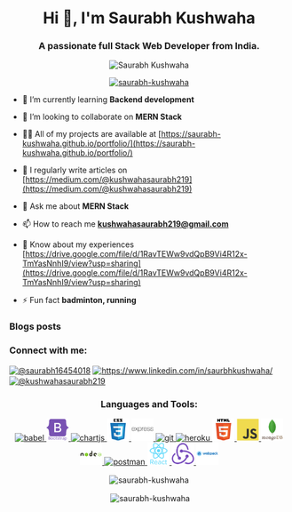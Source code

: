 <h1 align="center">Hi 👋, I'm Saurabh Kushwaha</h1>
<h3 align="center">A passionate full Stack Web Developer from India.</h3>

 <p align="center"><img src="https://r7q6w9z6.rocketcdn.me/career/wp-content/uploads/2021/06/2-46.gif" alt="Saurabh Kushwaha"/></p>
            
<p align="center"> <a href="https://github.com/ryo-ma/github-profile-trophy"><img src="https://github-profile-trophy.vercel.app/?username=saurabh-kushwaha" alt="saurabh-kushwaha" /></a> </p>

- 🌱 I’m currently learning **Backend development**

- 👯 I’m looking to collaborate on **MERN Stack**

- 👨‍💻 All of my projects are available at [https://saurabh-kushwaha.github.io/portfolio/](https://saurabh-kushwaha.github.io/portfolio/)

- 📝 I regularly write articles on [https://medium.com/@kushwahasaurabh219](https://medium.com/@kushwahasaurabh219)

- 💬 Ask me about **MERN Stack**

- 📫 How to reach me **kushwahasaurabh219@gmail.com**

- 📄 Know about my experiences [https://drive.google.com/file/d/1RavTEWw9vdQpB9Vi4R12x-TmYasNnhI9/view?usp=sharing](https://drive.google.com/file/d/1RavTEWw9vdQpB9Vi4R12x-TmYasNnhI9/view?usp=sharing)

- ⚡ Fun fact **badminton, running**

### Blogs posts
<!-- BLOG-POST-LIST:START -->
<!-- BLOG-POST-LIST:END -->

<h3 align="left">Connect with me:</h3>
<p align="left">
<a href="https://twitter.com/@saurabh16454018" target="blank"><img align="center" src="https://raw.githubusercontent.com/rahuldkjain/github-profile-readme-generator/master/src/images/icons/Social/twitter.svg" alt="@saurabh16454018" height="30" width="40" /></a>
<a href="https://linkedin.com/in/https://www.linkedin.com/in/saurbhkushwaha/" target="blank"><img align="center" src="https://raw.githubusercontent.com/rahuldkjain/github-profile-readme-generator/master/src/images/icons/Social/linked-in-alt.svg" alt="https://www.linkedin.com/in/saurbhkushwaha/" height="30" width="40" /></a>
<a href="https://medium.com/@kushwahasaurabh219" target="blank"><img align="center" src="https://raw.githubusercontent.com/rahuldkjain/github-profile-readme-generator/master/src/images/icons/Social/medium.svg" alt="@kushwahasaurabh219" height="30" width="40" /></a>
</p>

<h3 align="center">Languages and Tools:</h3>
<p align="center"> <a href="https://babeljs.io/" target="_blank" rel="noreferrer"> <img src="https://www.vectorlogo.zone/logos/babeljs/babeljs-icon.svg" alt="babel" width="40" height="40"/> </a> <a href="https://getbootstrap.com" target="_blank" rel="noreferrer"> <img src="https://raw.githubusercontent.com/devicons/devicon/master/icons/bootstrap/bootstrap-plain-wordmark.svg" alt="bootstrap" width="40" height="40"/> </a> <a href="https://www.chartjs.org" target="_blank" rel="noreferrer"> <img src="https://www.chartjs.org/media/logo-title.svg" alt="chartjs" width="40" height="40"/> </a> <a href="https://www.w3schools.com/css/" target="_blank" rel="noreferrer"> <img src="https://raw.githubusercontent.com/devicons/devicon/master/icons/css3/css3-original-wordmark.svg" alt="css3" width="40" height="40"/> </a> <a href="https://expressjs.com" target="_blank" rel="noreferrer"> <img src="https://raw.githubusercontent.com/devicons/devicon/master/icons/express/express-original-wordmark.svg" alt="express" width="40" height="40"/> </a> <a href="https://git-scm.com/" target="_blank" rel="noreferrer"> <img src="https://www.vectorlogo.zone/logos/git-scm/git-scm-icon.svg" alt="git" width="40" height="40"/> </a> <a href="https://heroku.com" target="_blank" rel="noreferrer"> <img src="https://www.vectorlogo.zone/logos/heroku/heroku-icon.svg" alt="heroku" width="40" height="40"/> </a> <a href="https://www.w3.org/html/" target="_blank" rel="noreferrer"> <img src="https://raw.githubusercontent.com/devicons/devicon/master/icons/html5/html5-original-wordmark.svg" alt="html5" width="40" height="40"/> </a> <a href="https://developer.mozilla.org/en-US/docs/Web/JavaScript" target="_blank" rel="noreferrer"> <img src="https://raw.githubusercontent.com/devicons/devicon/master/icons/javascript/javascript-original.svg" alt="javascript" width="40" height="40"/> </a> <a href="https://www.mongodb.com/" target="_blank" rel="noreferrer"> <img src="https://raw.githubusercontent.com/devicons/devicon/master/icons/mongodb/mongodb-original-wordmark.svg" alt="mongodb" width="40" height="40"/> </a> <a href="https://nodejs.org" target="_blank" rel="noreferrer"> <img src="https://raw.githubusercontent.com/devicons/devicon/master/icons/nodejs/nodejs-original-wordmark.svg" alt="nodejs" width="40" height="40"/> </a> <a href="https://postman.com" target="_blank" rel="noreferrer"> <img src="https://www.vectorlogo.zone/logos/getpostman/getpostman-icon.svg" alt="postman" width="40" height="40"/> </a> <a href="https://reactjs.org/" target="_blank" rel="noreferrer"> <img src="https://raw.githubusercontent.com/devicons/devicon/master/icons/react/react-original-wordmark.svg" alt="react" width="40" height="40"/> </a> <a href="https://redux.js.org" target="_blank" rel="noreferrer"> <img src="https://raw.githubusercontent.com/devicons/devicon/master/icons/redux/redux-original.svg" alt="redux" width="40" height="40"/> </a> <a href="https://webpack.js.org" target="_blank" rel="noreferrer"> <img src="https://raw.githubusercontent.com/devicons/devicon/d00d0969292a6569d45b06d3f350f463a0107b0d/icons/webpack/webpack-original-wordmark.svg" alt="webpack" width="40" height="40"/> </a> </p>

<p align="center"><img align="center" src="https://github-readme-stats.vercel.app/api/top-langs?username=saurabh-kushwaha&show_icons=true&locale=en&layout=compact" alt="saurabh-kushwaha" /></p>

<p align="center">&nbsp;<img align="center" src="https://github-readme-stats.vercel.app/api?username=saurabh-kushwaha&show_icons=true&locale=en" alt="saurabh-kushwaha" /></p>

